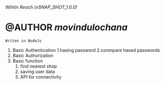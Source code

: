 
###### Wihtin Reach (vSNAP_SHOT_1.0.0)

# @AUTHOR _movindulochana_

```Writen in NodeJs ```

1. Basic Authentication
    1.hasing password
    2.comnpare hased passwords
2. Basic Authorization
3. Basic function 
    1. find nearest shop
    2. saving user data
    3. API for connectivity


